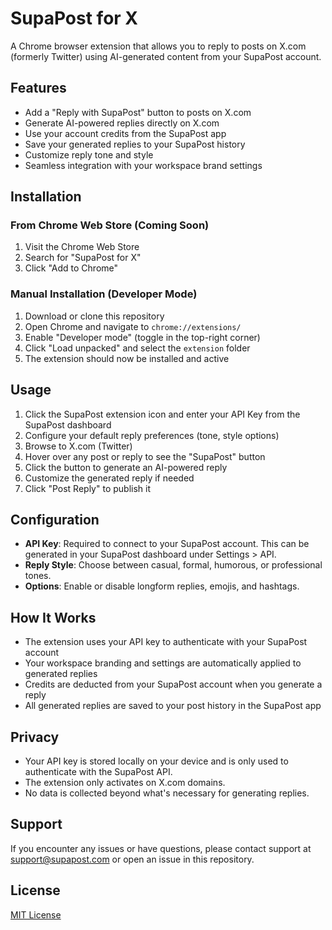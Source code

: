 # SupaPost for X

A Chrome browser extension that allows you to reply to posts on X.com (formerly Twitter) using AI-generated content from your SupaPost account.

## Features

- Add a "Reply with SupaPost" button to posts on X.com
- Generate AI-powered replies directly on X.com
- Use your account credits from the SupaPost app
- Save your generated replies to your SupaPost history
- Customize reply tone and style
- Seamless integration with your workspace brand settings

## Installation

### From Chrome Web Store (Coming Soon)

1. Visit the Chrome Web Store
2. Search for "SupaPost for X"
3. Click "Add to Chrome"

### Manual Installation (Developer Mode)

1. Download or clone this repository
2. Open Chrome and navigate to `chrome://extensions/`
3. Enable "Developer mode" (toggle in the top-right corner)
4. Click "Load unpacked" and select the `extension` folder
5. The extension should now be installed and active

## Usage

1. Click the SupaPost extension icon and enter your API Key from the SupaPost dashboard
2. Configure your default reply preferences (tone, style options)
3. Browse to X.com (Twitter)
4. Hover over any post or reply to see the "SupaPost" button
5. Click the button to generate an AI-powered reply
6. Customize the generated reply if needed
7. Click "Post Reply" to publish it

## Configuration

- **API Key**: Required to connect to your SupaPost account. This can be generated in your SupaPost dashboard under Settings > API.
- **Reply Style**: Choose between casual, formal, humorous, or professional tones.
- **Options**: Enable or disable longform replies, emojis, and hashtags.

## How It Works

- The extension uses your API key to authenticate with your SupaPost account
- Your workspace branding and settings are automatically applied to generated replies
- Credits are deducted from your SupaPost account when you generate a reply
- All generated replies are saved to your post history in the SupaPost app

## Privacy

- Your API key is stored locally on your device and is only used to authenticate with the SupaPost API.
- The extension only activates on X.com domains.
- No data is collected beyond what's necessary for generating replies.

## Support

If you encounter any issues or have questions, please contact support at support@supapost.com or open an issue in this repository.

## License

[MIT License](LICENSE) 
